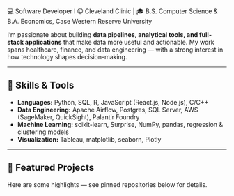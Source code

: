 💻 Software Developer I @ Cleveland Clinic | 🎓 B.S. Computer Science & B.A. Economics, Case Western Reserve University  

I’m passionate about building **data pipelines, analytical tools, and full-stack applications** that make data more useful and actionable. My work spans healthcare, finance, and data engineering — with a strong interest in how technology shapes decision-making.  

---

## 🔧 Skills & Tools
- **Languages:** Python, SQL, R, JavaScript (React.js, Node.js), C/C++
- **Data Engineering:** Apache Airflow, Postgres, SQL Server, AWS (SageMaker, QuickSight), Palantir Foundry
- **Machine Learning:** scikit-learn, Surprise, NumPy, pandas, regression & clustering models
- **Visualization:** Tableau, matplotlib, seaborn, Plotly
<!--- **Other:** Git/GitHub, Docker, Heroku, Render, REST APIs-->

---

## 🚀 Featured Projects
Here are some highlights — see pinned repositories below for details.

<!--
- **📊 Financial Portfolio Management System**  
  Designed a SQL Server database for users, assets, and market orders. Built stored procedures to simulate buy/sell triggers, dividends, and alerts.  
  *Tech:* SQL Server, Python (synthetic data generation), ER modeling  

- **🌾 Stardew Valley RAG Helper**  
  Retrieval-augmented generation app using scraped Stardew Valley wiki pages to provide contextual in-game advice.  
  *Tech:* LangChain, Python, web scraping  
  -->
